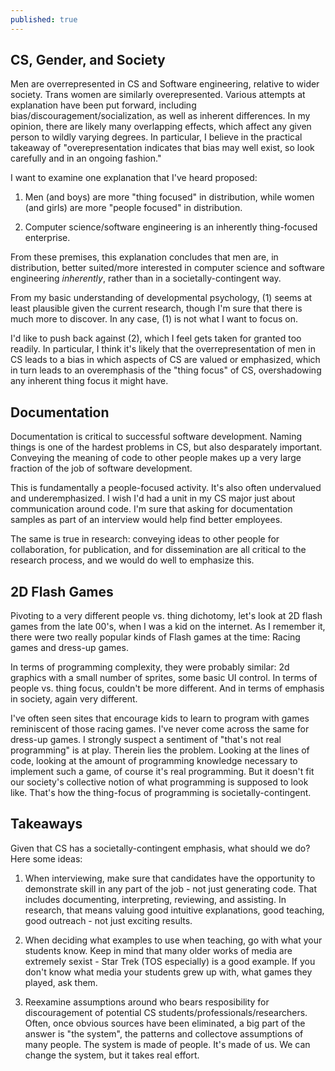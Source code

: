 ```yaml
---
published: true
---
```

## CS, Gender, and Society

Men are overrepresented in CS and Software engineering, relative to wider society. Trans women are similarly overepresented. Various attempts at explanation have been put forward, including bias/discouragement/socialization, as well as inherent differences. In my opinion, there are likely many overlapping effects, which affect any given person to wildly varying degrees. In particular, I believe in the practical takeaway of "overepresentation indicates that bias may well exist, so look carefully and in an ongoing fashion."

I want to examine one explanation that I've heard proposed:

1. Men (and boys) are more "thing focused" in distribution, while women (and girls) are more "people focused" in distribution.

2. Computer science/software engineering is an inherently thing-focused enterprise.

From these premises, this explanation concludes that men are, in distribution, better suited/more interested in computer science and software engineering *inherently*, rather than in a societally-contingent way.

From my basic understanding of developmental psychology, (1) seems at least plausible given the current research, though I'm sure that there is much more to discover. In any case, (1) is not what I want to focus on.

I'd like to push back against (2), which I feel gets taken for granted too readily. In particular, I think it's likely that the overrepresentation of men in CS leads to a bias in which aspects of CS are valued or emphasized, which in turn leads to an overemphasis of the "thing focus" of CS, overshadowing any inherent thing focus it might have.

## Documentation

Documentation is critical to successful software development. Naming things is one of the hardest problems in CS, but also desparately important. Conveying the meaning of code to other people makes up a very large fraction of the job of software development.

This is fundamentally a people-focused activity. It's also often undervalued and underemphasized. I wish I'd had a unit in my CS major just about communication around code. I'm sure that asking for documentation samples as part of an interview would help find better employees.

The same is true in research: conveying ideas to other people for collaboration, for publication, and for dissemination are all critical to the research process, and we would do well to emphasize this.

## 2D Flash Games

Pivoting to a very different people vs. thing dichotomy, let's look at 2D flash games from the late 00's, when I was a kid on the internet. As I remember it, there were two really popular kinds of Flash games at the time: Racing games and dress-up games.

In terms of programming complexity, they were probably similar: 2d graphics with a small number of sprites, some basic UI control. In terms of people vs. thing focus,  couldn't be more different. And in terms of emphasis in society, again very different.

I've often seen sites that encourage kids to learn to program with games reminiscent of those racing games. I've never come across the same for dress-up games. I strongly suspect a sentiment of "that's not real programming" is at play. Therein lies the problem. Looking at the lines of code, looking at the amount of programming knowledge necessary to implement such a game, of course it's real programming. But it doesn't fit our society's collective notion of what programming is supposed to look like. That's how the thing-focus of programming is societally-contingent.

## Takeaways

Given that CS has a societally-contingent emphasis, what should we do? Here some ideas:

1. When interviewing, make sure that candidates have the opportunity to demonstrate skill in any part of the job - not just generating code. That includes documenting, interpreting, reviewing, and assisting. In research, that means valuing good intuitive explanations, good teaching, good outreach - not just exciting results.

2. When deciding what examples to use when teaching, go with what your students know. Keep in mind that many older works of media are extremely sexist - Star Trek (TOS especially) is a good example. If you don't know what media your students grew up with, what games they played, ask them.

3. Reexamine assumptions around who bears resposibility for discouragement of potential CS students/professionals/researchers. Often, once obvious sources have been eliminated, a big part of the answer is "the system", the patterns and collectove assumptions of many people. The system is made of people. It's made of us. We can change the system, but it takes real effort.
